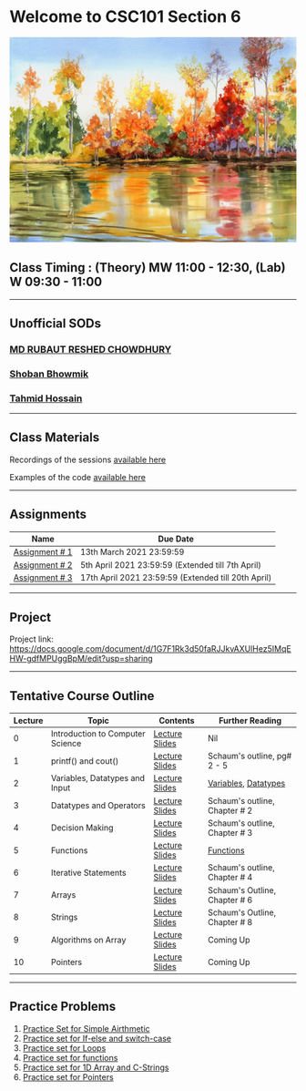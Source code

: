 # Welcome to CSC101 Section 6

![Fall](/fall.jpg)

## Class Timing : (Theory) MW 11:00 - 12:30, (Lab) W 09:30 - 11:00
* * *


## Unofficial SODs

### [MD RUBAUT RESHED CHOWDHURY](mailto:1721088@iub.edu.bd)

### [Shoban Bhowmik](mailto:1930533@iub.edu.bd)

### [Tahmid Hossain](mailto:1820228@iub.edu.bd)

* * * 

## Class Materials

Recordings of the sessions [available here](https://drive.google.com/drive/folders/1OOFmh1qo-jeF9EI5PlL2oX_Ft6Oyf62g?usp=sharing)


Examples of the code [available here](https://github.com/Romasa/Introductory-Programming-with-C-Plus-Plus)

* * * 

## Assignments

Name | Due Date 
-----| ----------------
[Assignment # 1](https://docs.google.com/document/d/1VfYTZk0BiYO6BzGLe5W3oss_bgDzCk0CzP1vwFXS6VE/edit?usp=sharing) | 13th March 2021 23:59:59
[Assignment # 2](https://www.codestepbystep.com/problemset/view?id=2868) | 5th April 2021 23:59:59 (Extended till 7th April)
[Assignment # 3](https://www.codestepbystep.com/problemset/view?id=2896) | 17th April 2021 23:59:59 (Extended till 20th April)  

* * *

## Project

Project link: https://docs.google.com/document/d/1G7F1Rk3d50faRJJkvAXUlHez5IMqEHW-gdfMPUggBpM/edit?usp=sharing

* * *

## Tentative Course Outline

Lecture  | Topic | Contents  | Further Reading
---------|-------|-----------|-----------------------
0 | Introduction to Computer Science | [Lecture Slides](https://docs.google.com/presentation/d/1WzYITyGFqdw9tjBzAaRi6bUc596Juk3BmlwPERzMtyE/edit?usp=sharing) | Nil
1 | printf() and cout() | [Lecture Slides](https://docs.google.com/presentation/d/1POaPIfWOyYCynZggYynVUnbCoiNCSo6eCY9bxDtKsME/edit?usp=sharing) | Schaum's outline, pg# 2 - 5
2 | Variables, Datatypes and Input | [Lecture Slides](https://docs.google.com/presentation/d/1q0mrhAz57rkCCBlHCrfZ3e0dW64GgP9agD_Zen4so_A/edit?usp=sharing) | [Variables](https://drive.google.com/file/d/1Fi9cjMXSLCFeSHLLYZ58iAFsQcypE917/view?usp=sharing),  [Datatypes](https://drive.google.com/file/d/1Fi9cjMXSLCFeSHLLYZ58iAFsQcypE917/view?usp=sharing)
3 | Datatypes and Operators  | [Lecture Slides](https://docs.google.com/presentation/d/1fob7spDAPqYFZx2FIIcfWsbUGjSfVPcHUUwB3yUKVps/edit?usp=sharing) | Schaum's outline, Chapter # 2
4 | Decision Making  | [Lecture Slides](https://docs.google.com/presentation/d/1DUohKCdo57a2rM6TTlB5C7hO2npF2VKNjaFmkIzoyGE/edit?usp=sharing) | Schaum's outline, Chapter # 3
5 | Functions | [Lecture Slides](https://docs.google.com/presentation/d/1kkkTd3fs6L6gm53pl58CysR50SL0D7-IhUs2w4WLYaY/edit?usp=sharing) | [Functions](https://drive.google.com/file/d/1Sb83AJUUp0NIUyJBeL7oblkp1ReIWeNj/view?usp=sharing)  
6 | Iterative Statements | [Lecture Slides](https://docs.google.com/presentation/d/1Kx2pTD-cy2EsRJvlUy23TBaX9OmNqAduMxVsH1NZCRI/edit?usp=sharing) | Schaum's outline, Chapter # 4  
7 | Arrays | [Lecture Slides](https://docs.google.com/presentation/d/1oRhcSBMaNEIMj2e5HyaaXCW8_MthGPp-NaEyyj1aoTI/edit?usp=sharing) | Schaum's Outline, Chapter # 6  
8 | Strings | [Lecture Slides](https://docs.google.com/presentation/d/1hHlcQMd56ndFcudNi7UJJ4BJGohl2kI4gK29BelMLUU/edit?usp=sharing) | Schaum's Outline, Chapter # 8  
9 | Algorithms on Array | [Lecture Slides](https://docs.google.com/presentation/d/1ZWqmDtOqIC58G7TTD04OPSxAVtcxTLIumdEAfK0V6LU/edit?usp=sharing) | Coming Up  
10 | Pointers | [Lecture Slides](https://docs.google.com/presentation/d/1CxeAjmJTA0-EtET86gVlWCepBsq5qagWE-r_1wsRRbM/edit?usp=sharing) | Coming Up  



* * *

## Practice Problems
1. [Practice Set for Simple Airthmetic](https://docs.google.com/document/d/1uZrc1sv3mHkYIXJMd8HTOQdXakFdiLhvrYthV3krSfc/edit?usp=sharing)
2. [Practice set for If-else and switch-case](https://docs.google.com/document/d/1M0qt1GzSlCLe2OVImeRUehOij-YRc-36Y_3jyUIPEUQ/edit?usp=sharing)
3. [Practice set for Loops](https://docs.google.com/document/d/1d3h9piwUDnlM6DUzj--yvHotIfZsAUQeT0f4SHqpnVQ/edit?usp=sharing)  
4. [Practice set for functions](https://docs.google.com/document/d/18fuIQ9XQy5V8-n_-SsfymcgU3CXHmT6ORqSDyZVw_DE/edit?usp=sharing)
5. [Practice set for 1D Array and C-Strings](https://docs.google.com/document/d/12E_vDtavy2Y6nKfAcqZyS8sEWELKC17XOE3CRtxl7Jw/edit?usp=sharing)  
6. [Practice set for Pointers](https://docs.google.com/document/d/1DlNUMKYmFSEsHYwgdToYWvDGJYEAoRUjZrllB6sRAjA/edit?usp=sharing)
